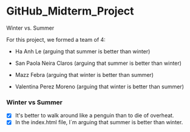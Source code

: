 # GitHub_Midterm_Project

Winter vs. Summer

For this project, we formed a team of 4: 

- Ha Anh Le (arguing that summer is better than winter)

- San Paola Neira Claros (arguing that summer is better than winter)

- Mazz Febra (arguing that winter is better than summer)

- Valentina Perez Moreno (arguing that winter is better than summer)

### Winter vs Summer

- [x] It's better to walk around like a penguin than to die of overheat. 
- [x] In the index.html file, I´m arguing that summer is better than winter.